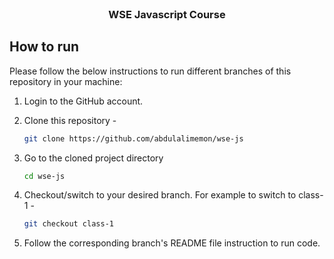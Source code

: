 ﻿<!-- PROJECT LOGO -->
<br />
 <p align="center">
    <h3 align="center ">WSE Javascript Course</h3>
</p>

<!-- HOW TO RUN -->

## How to run

Please follow the below instructions to run different branches of this repository in your machine:

1. Login to the GitHub account.

2. Clone this repository -
    ```sh
    git clone https://github.com/abdulalimemon/wse-js
    ```
3. Go to the cloned project directory
    ```sh
    cd wse-js
    ```
4. Checkout/switch to your desired branch. For example to switch to class-1 -
    ```sh
    git checkout class-1
    ```
5. Follow the corresponding branch's README file instruction to run code.
